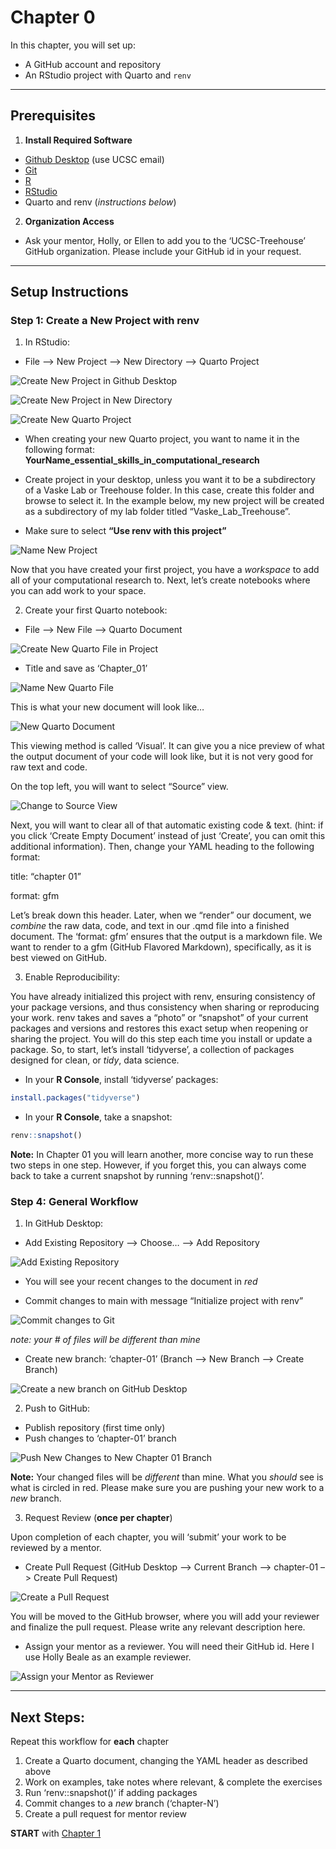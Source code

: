 # Chapter 0


In this chapter, you will set up:

- A GitHub account and repository
- An RStudio project with Quarto and `renv`

------------------------------------------------------------------------

## Prerequisites

1.  **Install Required Software**

- [Github Desktop](https://github.com/apps/desktop) (use UCSC email)
- [Git](https://git-scm.com/downloads)
- [R](https://www.r-project.org)
- [RStudio](https://posit.co/download/rstudio-desktop/)
- Quarto and renv (*instructions below*)

2.  **Organization Access**

- Ask your mentor, Holly, or Ellen to add you to the ‘UCSC-Treehouse’
  GitHub organization. Please include your GitHub id in your request.

------------------------------------------------------------------------

## Setup Instructions

### Step 1: Create a New Project with renv

1.  In RStudio:

- File –\> New Project –\> New Directory –\> Quarto Project

<img src="Images/create_new_project.png" class="border"
data-fig-alt="Image showing file button to create &#39;New Project&#39;"
alt="Create New Project in Github Desktop" />

<img src="Images/project_in_new_directory.png" class="border"
data-fig-alt="Image showing button on RStudio to &#39;Create New Project&#39; within &#39;New Directory&#39;"
alt="Create New Project in New Directory" />

<img src="Images/new_quarto_project.png" class="border"
data-fig-alt="Image showing new Quarto Project button"
alt="Create New Quarto Project" />

- When creating your new Quarto project, you want to name it in the
  following format:
  **YourName_essential_skills_in_computational_research**

- Create project in your desktop, unless you want it to be a
  subdirectory of a Vaske Lab or Treehouse folder. In this case, create
  this folder and browse to select it. In the example below, my new
  project will be created as a subdirectory of my lab folder titled
  “Vaske_Lab_Treehouse”.

- Make sure to select **“Use renv with this project”**

<img src="Images/name_quarto_project.png" class="border"
data-fig-alt="Image showing how to name new Quarto project, put in Vaske or Treehouse folder, and initialize with renv"
alt="Name New Project" />

Now that you have created your first project, you have a *workspace* to
add all of your computational research to. Next, let’s create notebooks
where you can add work to your space.

2.  Create your first Quarto notebook:

- File –\> New File –\> Quarto Document

<img src="Images/create_new_quarto_file.png" class="border"
data-fig-alt="Image showing how to create a new quarto file in RStudio"
alt="Create New Quarto File in Project" />

- Title and save as ‘Chapter_01’

<img src="Images/name_new_quarto_file.png" class="border"
data-fig-alt="Image showing how to name and save a new quarto file in RStudio"
alt="Name New Quarto File" />

This is what your new document will look like…

<img src="Images/quarto_document.png" class="border"
data-fig-alt="Image showing what a newly created quarto document looks like."
alt="New Quarto Document" />

This viewing method is called ‘Visual’. It can give you a nice preview
of what the output document of your code will look like, but it is not
very good for raw text and code.

On the top left, you will want to select “Source” view.

<img src="Images/source_view.png" class="border"
data-fig-alt="Switch to source view" alt="Change to Source View" />

Next, you will want to clear all of that automatic existing code & text.
(hint: if you click ‘Create Empty Document’ instead of just ‘Create’,
you can omit this additional information). Then, change your YAML
heading to the following format:

title: “chapter 01”

format: gfm

Let’s break down this header. Later, when we “render” our document, we
*combine* the raw data, code, and text in our .qmd file into a finished
document. The ‘format: gfm’ ensures that the output is a markdown file.
We want to render to a gfm (GitHub Flavored Markdown), specifically, as
it is best viewed on GitHub.

3.  Enable Reproducibility:

You have already initialized this project with renv, ensuring
consistency of your package versions, and thus consistency when sharing
or reproducing your work. renv takes and saves a “photo” or “snapshot”
of your current packages and versions and restores this exact setup when
reopening or sharing the project. You will do this step each time you
install or update a package. So, to start, let’s install ‘tidyverse’, a
collection of packages designed for clean, or *tidy*, data science.

- In your **R Console**, install ‘tidyverse’ packages:

``` r
install.packages("tidyverse")
```

- In your **R Console**, take a snapshot:

``` r
renv::snapshot()
```

**Note:** In Chapter 01 you will learn another, more concise way to run
these two steps in one step. However, if you forget this, you can always
come back to take a current snapshot by running ‘renv::snapshot()’.

### Step 4: General Workflow

1.  In GitHub Desktop:

- Add Existing Repository –\> Choose… –\> Add Repository

![Add Existing Repository](Images/add_local_repository.png)

- You will see your recent changes to the document in *red*

- Commit changes to main with message “Initialize project with renv”

<img src="Images/commit_changes_to_git.png" class="border"
data-fig-alt="Image showing how to commit changes to Git on GitHub Desktop"
alt="Commit changes to Git" />

*note: your \# of files will be different than mine*

- Create new branch: ‘chapter-01’ (Branch –\> New Branch –\> Create
  Branch)

<img src="Images/create_new_branch.png" class="border"
data-fig-alt="Image showing how to create a new branch on GitHub Desktop"
alt="Create a new branch on GitHub Desktop" />

2.  Push to GitHub:

- Publish repository (first time only)
- Push changes to ‘chapter-01’ branch

<img src="Images/push_new_changes_to_new_branch.png" class="border"
data-fig-alt="Image showing how to push newest files changes to main branch"
alt="Push New Changes to New Chapter 01 Branch" />

**Note:** Your changed files will be *different* than mine. What you
*should* see is what is circled in red. Please make sure you are pushing
your new work to a *new* branch.

3.  Request Review (**once per chapter**)

Upon completion of each chapter, you will ‘submit’ your work to be
reviewed by a mentor.

- Create Pull Request (GitHub Desktop –\> Current Branch –\> chapter-01
  –\> Create Pull Request)

<img src="Images/create_pull_request.png" class="border"
data-fig-alt="Image showing how to create a new pull request"
alt="Create a Pull Request" />

You will be moved to the GitHub browser, where you will add your
reviewer and finalize the pull request. Please write any relevant
description here.

- Assign your mentor as a reviewer. You will need their GitHub id. Here
  I use Holly Beale as an example reviewer.

<img src="Images/request_reviewer.png" class="border"
data-fig-alt="Image showing GitHub browser where you will add a reviewer to your new pull request"
alt="Assign your Mentor as Reviewer" />

------------------------------------------------------------------------

## Next Steps:

Repeat this workflow for **each** chapter

1.  Create a Quarto document, changing the YAML header as described
    above
2.  Work on examples, take notes where relevant, & complete the
    exercises
3.  Run ‘renv::snapshot()’ if adding packages
4.  Commit changes to a *new* branch (‘chapter-N’)
5.  Create a pull request for mentor review

**START** with [Chapter
1](https://github.com/UCSC-Treehouse/Essential-skills-for-Treehouse-computational-research/blob/main/Chapter-Instructions/Chapter_01_Instructions.md)
